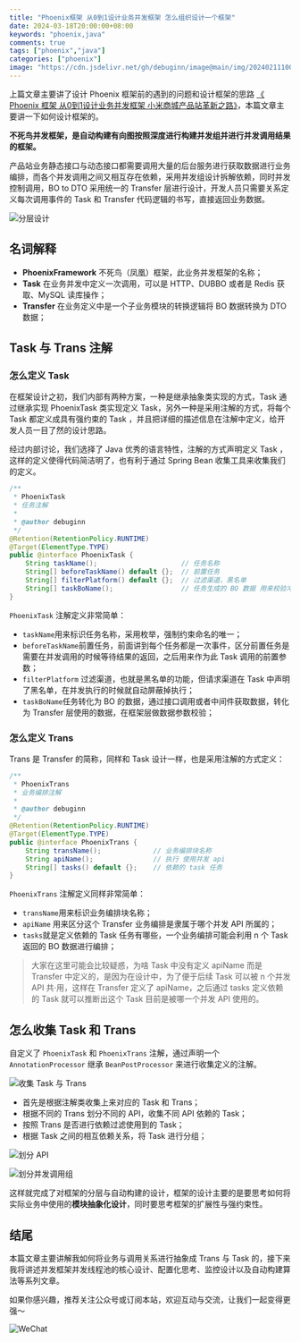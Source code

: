 ```yaml
---
title: "Phoenix框架 从0到1设计业务并发框架 怎么组织设计一个框架"
date: 2024-03-18T20:00:00+08:00
keywords: "phoenix,java"
comments: true
tags: ["phoenix","java"]
categories: ["phoenix"]
image: "https://cdn.jsdelivr.net/gh/debuginn/image@main/img/202402111005028.jpeg"
---
```


上篇文章主要讲了设计 Phoenix 框架前的遇到的问题和设计框架的思路 [《 Phoenix 框架 从0到1设计业务并发框架 小米商城产品站革新之路》](/p/phoenix-framework-1/)，本篇文章主要讲一下如何设计框架的。

**不死鸟并发框架，是自动构建有向图按照深度进行构建并发组并进行并发调用结果的框架。**

产品站业务静态接口与动态接口都需要调用大量的后台服务进行获取数据进行业务编排，而各个并发调用之间又相互存在依赖，采用并发组设计拆解依赖，同时并发控制调用，BO to DTO 采用统一的 Transfer 层进行设计，开发人员只需要关系定义每次调用事件的 Task 和 Transfer 代码逻辑的书写，直接返回业务数据。

![分层设计](https://cdn.jsdelivr.net/gh/debuginn/image@main/img/20240308vidGwp.jpeg)

## 名词解释

- **PhoenixFramework** 不死鸟（凤凰）框架，此业务并发框架的名称；
- **Task** 在业务并发中定义一次调用，可以是 HTTP、DUBBO 或者是 Redis 获取、MySQL 读库操作；
- **Transfer** 在业务定义中是一个子业务模块的转换逻辑将 BO 数据转换为 DTO 数据；

## Task 与 Trans 注解

### 怎么定义 Task

在框架设计之初，我们内部有两种方案，一种是继承抽象类实现的方式，Task 通过继承实现 PhoenixTask 类实现定义 Task，另外一种是采用注解的方式，将每个 Task 都定义成具有强约束的 Task ，并且把详细的描述信息在注解中定义，给开发人员一目了然的设计思路。

经过内部讨论，我们选择了 Java 优秀的语言特性，注解的方式声明定义 Task ，这样的定义使得代码简洁明了，也有利于通过 Spring Bean 收集工具来收集我们的定义。

```java
/**  
 * PhoenixTask 
 * 任务注解  
 *  
 * @author debuginn
 */
@Retention(RetentionPolicy.RUNTIME)  
@Target(ElementType.TYPE)  
public @interface PhoenixTask {  
    String taskName();                     // 任务名称  
    String[] beforeTaskName() default {};  // 前置任务  
    String[] filterPlatform() default {};  // 过滤渠道，黑名单  
    String[] taskBoName();                 // 任务生成的 BO 数据 用来校验冲突  
}
```

`PhoenixTask` 注解定义非常简单：

- `taskName`用来标识任务名称，采用枚举，强制约束命名的唯一；
- `beforeTaskName`前置任务，前面讲到每个任务都是一次事件，区分前置任务是需要在并发调用的时候等待结果的返回，之后用来作为此 Task 调用的前置参数；
- `filterPlatform` 过滤渠道，也就是黑名单的功能，但请求渠道在 Task 中声明了黑名单，在并发执行的时候就自动屏蔽掉执行；
- `taskBoName`任务转化为 BO 的数据，通过接口调用或者中间件获取数据，转化为 Transfer 层使用的数据，在框架层做数据参数校验；

### 怎么定义 Trans

Trans 是 Transfer 的简称，同样和 Task 设计一样，也是采用注解的方式定义：

```java
/**  
 * PhoenixTrans 
 * 业务编排注解  
 *  
 * @author debuginn 
 */
@Retention(RetentionPolicy.RUNTIME)  
@Target(ElementType.TYPE)  
public @interface PhoenixTrans {  
    String transName();             // 业务编排块名称  
    String apiName();               // 执行 使用并发 api  
    String[] tasks() default {};    // 依赖的 task 任务  
}
```

`PhoenixTrans` 注解定义同样非常简单：

- `transName`用来标识业务编排块名称；
- `apiName` 用来区分这个 Transfer 业务编排是隶属于哪个并发 API 所属的；
- `tasks`就是定义依赖的 Task 任务有哪些，一个业务编排可能会利用 n 个 Task 返回的 BO 数据进行编排；

> 大家在这里可能会比较疑惑，为啥 Task 中没有定义 apiName 而是 Transfer 中定义的，是因为在设计中，为了便于后续 Task 可以被 n 个并发 API 共·用，这样在 Transfer 定义了 apiName，之后通过 tasks 定义依赖的 Task 就可以推断出这个 Task 目前是被哪一个并发 API 使用的。

## 怎么收集 Task 和 Trans

自定义了 `PhoenixTask` 和 `PhoenixTrans` 注解，通过声明一个 `AnnotationProcessor` 继承 `BeanPostProcessor` 来进行收集定义的注解。

![收集 Task 与 Trans](https://cdn.jsdelivr.net/gh/debuginn/image@main/img/20240318xHJQIJ.jpeg)

- 首先是根据注解类收集上来对应的 Task 和 Trans；
- 根据不同的 Trans 划分不同的 API，收集不同 API 依赖的 Task；
- 按照 Trans 是否进行依赖过滤使用到的 Task；
- 根据 Task 之间的相互依赖关系，将 Task 进行分组；

![划分 API](https://cdn.jsdelivr.net/gh/debuginn/image@main/img/20240318m9lRul.jpeg)

![划分并发调用组](https://cdn.jsdelivr.net/gh/debuginn/image@main/img/20240318Wzvtlt.jpeg)

这样就完成了对框架的分层与自动构建的设计，框架的设计主要的是要思考如何将实际业务中使用的**模块抽象化设计**，同时要思考框架的扩展性与强约束性。

## 结尾

本篇文章主要讲解我如何将业务与调用关系进行抽象成 Trans 与 Task 的，接下来我将讲述并发框架并发线程池的核心设计、配置化思考、监控设计以及自动构建算法等系列文章。

如果你感兴趣，推荐关注公众号或订阅本站，欢迎互动与交流，让我们一起变得更强～

![WeChat](https://cdn.jsdelivr.net/gh/debuginn/image@main/img/202302202248422.png)